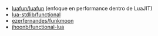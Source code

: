 - [luafun/luafun](https://github.com/luafun/luafun) (enfoque en performance dentro de LuaJIT)
- [lua-stdlib/functional](https://github.com/lua-stdlib/functional)
- [ezerfernandes/funkmoon](https://github.com/ezerfernandes/funkmoon)
- [jhoonb/functional-lua](https://github.com/jhoonb/functional-lua)
